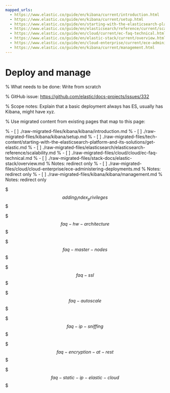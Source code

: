 ```yaml
---
mapped_urls:
  - https://www.elastic.co/guide/en/kibana/current/introduction.html
  - https://www.elastic.co/guide/en/kibana/current/setup.html
  - https://www.elastic.co/guide/en/starting-with-the-elasticsearch-platform-and-its-solutions/current/get-elastic.html
  - https://www.elastic.co/guide/en/elasticsearch/reference/current/scalability.html
  - https://www.elastic.co/guide/en/cloud/current/ec-faq-technical.html
  - https://www.elastic.co/guide/en/elastic-stack/current/overview.html
  - https://www.elastic.co/guide/en/cloud-enterprise/current/ece-administering-deployments.html
  - https://www.elastic.co/guide/en/kibana/current/management.html
---
```


# Deploy and manage

% What needs to be done: Write from scratch

% GitHub issue: https://github.com/elastic/docs-projects/issues/332

% Scope notes: Explain that a basic deployment always has ES, usually has Kibana, might have xyz.

% Use migrated content from existing pages that map to this page:

% - [ ] ./raw-migrated-files/kibana/kibana/introduction.md
% - [ ] ./raw-migrated-files/kibana/kibana/setup.md
% - [ ] ./raw-migrated-files/tech-content/starting-with-the-elasticsearch-platform-and-its-solutions/get-elastic.md
% - [ ] ./raw-migrated-files/elasticsearch/elasticsearch-reference/scalability.md
% - [ ] ./raw-migrated-files/cloud/cloud/ec-faq-technical.md
% - [ ] ./raw-migrated-files/stack-docs/elastic-stack/overview.md
%      Notes: redirect only
% - [ ] ./raw-migrated-files/cloud/cloud-enterprise/ece-administering-deployments.md
%      Notes: redirect only
% - [ ] ./raw-migrated-files/kibana/kibana/management.md
%      Notes: redirect only

$$$adding_index_privileges$$$

$$$faq-hw-architecture$$$

$$$faq-master-nodes$$$

$$$faq-ssl$$$

$$$faq-autoscale$$$

$$$faq-ip-sniffing$$$

$$$faq-encryption-at-rest$$$

$$$faq-static-ip-elastic-cloud$$$